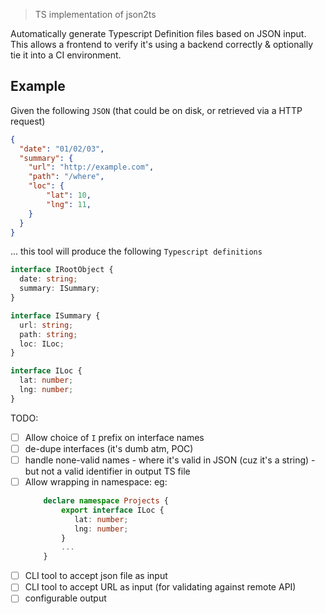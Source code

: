 > TS implementation of json2ts

Automatically generate Typescript Definition files based on JSON input. This allows
 a frontend to verify it's using a backend correctly & optionally tie it into a CI environment.

## Example 

Given the following `JSON` (that could be on disk, or retrieved via a HTTP request)

```json
{
  "date": "01/02/03",
  "summary": {
    "url": "http://example.com", 
    "path": "/where",
    "loc": {
        "lat": 10, 
        "lng": 11,
    }
  }
}
```

... this tool will produce the following `Typescript definitions` 

```ts
interface IRootObject {
  date: string;
  summary: ISummary;
}

interface ISummary {
  url: string;
  path: string;
  loc: ILoc;
}

interface ILoc {
  lat: number;
  lng: number;
}
```

TODO:

- [ ] Allow choice of `I` prefix on interface names
- [ ] de-dupe interfaces (it's dumb atm, POC)
- [ ] handle none-valid names - where it's valid in JSON (cuz it's a string) - but not a valid identifier in 
      output TS file
- [ ] Allow wrapping in namespace: eg: 
    ```ts
        declare namespace Projects {
            export interface ILoc {
               lat: number;
               lng: number;
            }
            ...
        }
    ```
- [ ] CLI tool to accept json file as input
- [ ] CLI tool to accept URL as input (for validating against remote API)
- [ ] configurable output